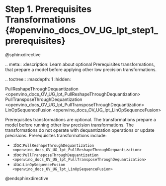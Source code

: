 # Step 1. Prerequisites Transformations {#openvino_docs_OV_UG_lpt_step1_prerequisites}

@sphinxdirective

.. meta::
   :description: Learn about optional Prerequisites transformations, that 
                 prepare a model before applying other low precision transformations.

.. toctree::
   :maxdepth: 1
   :hidden:

   PullReshapeThroughDequantization <openvino_docs_OV_UG_lpt_PullReshapeThroughDequantization>
   PullTransposeThroughDequantization <openvino_docs_OV_UG_lpt_PullTransposeThroughDequantization>
   LinOpSequenceFusion <openvino_docs_OV_UG_lpt_LinOpSequenceFusion>

Prerequisites transformations are optional. The transformations prepare a model before running other low precision transformations. The transformations do not operate with dequantization operations or update precisions. Prerequisites transformations include:

* :doc:`PullReshapeThroughDequantization <openvino_docs_OV_UG_lpt_PullReshapeThroughDequantization>`
* :doc:`PullTransposeThroughDequantization <openvino_docs_OV_UG_lpt_PullTransposeThroughDequantization>`
* :doc:`LinOpSequenceFusion <openvino_docs_OV_UG_lpt_LinOpSequenceFusion>`

@endsphinxdirective

